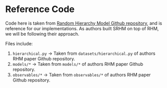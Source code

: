# Reference Code

Code here is taken from [Random Hierarchy Model Github repository](https://github.com/pcsl-epfl/random-hierarchy-model), and is reference for our implementations. As authors built SRHM on top of RHM, we will be following their approach.

Files include:

1. `hierarchical.py` -> Taken from `datasets/hierarchical.py` of authors RHM paper Github repository.
2. `models/*` -> Taken from `models/*` of authors RHM paper Github repository.
3. `observables/*` -> Taken from `observables/*` of authors RHM paper Github repository.
